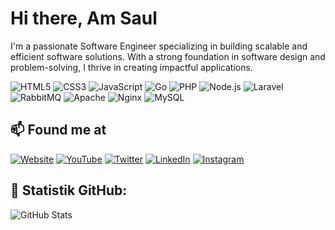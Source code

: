 <h1>Hi  there, Am Saul</h1>
<p>I'm a passionate Software Engineer specializing in building scalable and efficient software solutions. With a strong foundation in software design and problem-solving, I thrive in creating impactful applications.</p>

![HTML5](https://img.shields.io/badge/-HTML5-E34F26?style=flat-square&logo=html5&logoColor=white)
![CSS3](https://img.shields.io/badge/-CSS3-1572B6?style=flat-square&logo=css3&logoColor=white)
![JavaScript](https://img.shields.io/badge/-JavaScript-F7DF1E?style=flat-square&logo=javascript&logoColor=black)
![Go](https://img.shields.io/badge/Go-%2300ADD8.svg?style=flat-square&logo=go&logoColor=white)
![PHP](https://img.shields.io/badge/PHP-%23777BB4.svg?style=flat-square&logo=php&logoColor=white)
![Node.js](https://img.shields.io/badge/Node.js-%23339933.svg?style=flat-square&logo=nodedotjs&logoColor=white)
![Laravel](https://img.shields.io/badge/Laravel-%23FF2D20.svg?style=flat-square&logo=laravel&logoColor=white)
![RabbitMQ](https://img.shields.io/badge/RabbitMQ-%23FF6600.svg?style=flat-square&logo=rabbitmq&logoColor=white)
![Apache](https://img.shields.io/badge/Apache-%23D22128.svg?style=flat-square&logo=apache&logoColor=white)
![Nginx](https://img.shields.io/badge/Nginx-%23009639.svg?style=flat-square&logo=nginx&logoColor=white)
![MySQL](https://img.shields.io/badge/MySQL-%234479A1.svg?style=flat-square&logo=mysql&logoColor=white)

## 📫 Found me at
[![Website](https://img.shields.io/badge/Website-%23000000.svg?&style=for-the-badge&logo=google-chrome&logoColor=white)](https://saulpaulus.netlify.app/)
[![YouTube](https://img.shields.io/badge/YouTube-%23FF0000.svg?&style=for-the-badge&logo=youtube&logoColor=white)](https://www.youtube.com/@saulPaulusIxspx)
[![Twitter](https://img.shields.io/badge/Twitter-%231DA1F2.svg?&style=for-the-badge&logo=twitter&logoColor=white)]([https://twitter.com/username](https://x.com/home))
[![LinkedIn](https://img.shields.io/badge/LinkedIn-%230077B5.svg?&style=for-the-badge&logo=linkedin&logoColor=white)]([https://linkedin.com/in/username](https://www.linkedin.com/in/saul-paulus-3918b21b1/))
[![Instagram](https://img.shields.io/badge/Instagram-%23E4405F.svg?&style=for-the-badge&logo=instagram&logoColor=white)]([https://instagram.com/username](https://www.instagram.com/saulpaulus.dev/))





## 🌟 Statistik GitHub:
![GitHub Stats](https://github-readme-stats.vercel.app/api?username=saul-paulus&show_icons=true&theme=radical)

